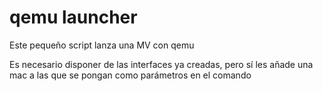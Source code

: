 # qemu launcher

<p>Este pequeño script lanza una MV con qemu</p>
<p>Es necesario disponer de las interfaces ya creadas, pero sí les añade una mac a las que se pongan como parámetros en el comando</p>
